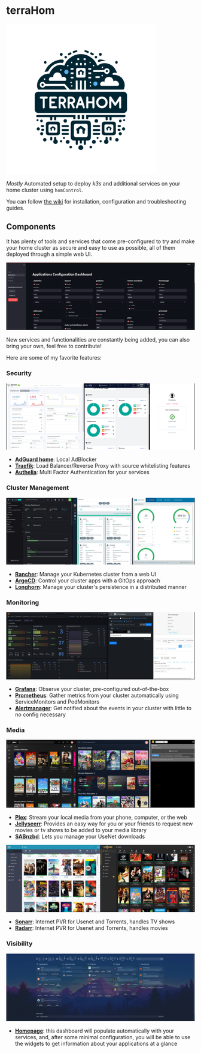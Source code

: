 
# terraHom

<p align="left">
  <img src="images/logo.svg" width="400" height="400">
</p>

_Mostly_ Automated setup to deploy _k3s_ and additional services on your home cluster using `homControl`.

You can follow [the wiki](https://github.com/LarryGF/terraHom/wiki) for installation, configuration and troubleshooting guides.

## Components

It has plenty of tools and services that come pre-configured to try and make your home cluster as secure and easy to use as possible, all of them deployed through a simple web UI. 

![homControl](./images/homControl-applications.png)

New services and functionalities are constantly being added, you can also bring your own, feel free to contribute! 



Here are some of my favorite features:

### Security

![security](./images/adguard-traefik-authelia.png)

- **[AdGuard home](https://adguard.com/en/adguard-home/overview.html)**: Local AdBlocker
- **[Traefik](https://traefik.io/)**: Load Balancer/Reverse Proxy with source whitelisting features
- **[Authelia](https://www.authelia.com/)**: Multi Factor Authentication for your services



### Cluster Management

![managers](./images/argo-rancher-longhorn.png)

- **[Rancher](https://www.rancher.com/)**: Manage your Kubernetes cluster from a web UI
- **[ArgoCD](https://argo-cd.readthedocs.io/en/stable/)**: Control your cluster apps with a GitOps approach
- **[Longhorn](https://longhorn.io/)**: Manage your cluster's persistence in a distributed manner



### Monitoring

 ![monitoring](./images/grafana-prometheus-alertmanager.png)

- **[Grafana](https://grafana.com/)**: Observe your cluster, pre-configured out-of-the-box
- **[Prometheus](https://prometheus.io/)**: Gather metrics from your cluster automatically using ServiceMonitors and PodMonitors
- **[Alertmanager](https://prometheus.io/docs/alerting/latest/alertmanager/)**: Get notified about the events in your cluster with little to no config necessary

### Media

![media](./images/plex-jellyseerr-sabnzbd.png)

- **[Plex](https://www.plex.tv/)**: Stream your local media from your phone, computer, or the web
- **[Jellyseerr](https://github.com/Fallenbagel/jellyseerr)**: Provides an easy way for you or your friends to request new movies or tv shows to be added to your media library
- **[SABnzbd](https://sabnzbd.org/)**: Lets you manage your UseNet downloads

![media managers](./images/sonarr_radarr.png)

- **[Sonarr](https://sonarr.tv/#home)**: Internet PVR for Usenet and Torrents, handles TV shows
- **[Radarr](https://radarr.video/)**: Internet PVR for Usenet and Torrents, handles movies

### Visibility

![homepage](./images/home.png)

- **[Homepage](https://gethomepage.dev/)**: this dashboard will populate automatically with your services, and, after some minimal configuration, you will be able to use the widgets to get information about your applications at a glance
